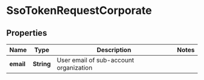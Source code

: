 
# SsoTokenRequestCorporate

## Properties
Name | Type | Description | Notes
------------ | ------------- | ------------- | -------------
**email** | **String** | User email of sub-account organization | 




